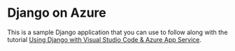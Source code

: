# Django on Azure

This is a sample Django application that you can use to follow along with the tutorial [Using Django with Visual Studio Code & Azure App Service](https://github.com/carltongibson/rest-framework-tutorial).
